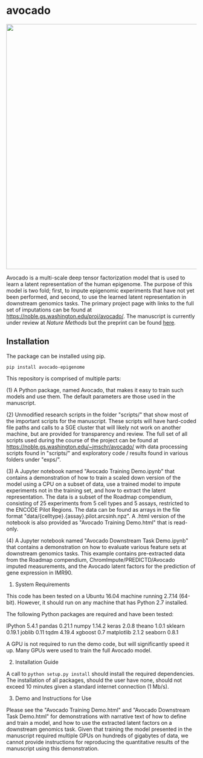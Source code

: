 # avocado

<p align="center">
	<img src="figures/Avocado-Schematic.png" width="650"/>
</p>

Avocado is a multi-scale deep tensor factorization model that is used to learn a latent representation of the human epigenome. The purpose of this model is two fold; first, to impute epigenomic experiments that have not yet been performed, and second, to use the learned latent representation in downstream genomics tasks. The primary project page with links to the full set of imputations can be found at https://noble.gs.washington.edu/proj/avocado/. The manuscript is currently under review at *Nature Methods* but the preprint can be found [here](https://www.biorxiv.org/content/early/2018/07/08/364976).

## Installation

The package can be installed using pip.

```
pip install avocado-epigenome
```

This repository is comprised of multiple parts:

(1) A Python package, named Avocado, that makes it easy to train such models and use them. The default parameters are those used in the manuscript.

(2) Unmodified research scripts in the folder "scripts/" that show most of the important scripts for the manuscript. These scripts will have hard-coded file paths and calls to a SGE cluster that will likely not work on another machine, but are provided for transparency and review. The full set of all scripts used during the course of the project can be found at https://noble.gs.washington.edu/~jmschr/avocado/ with data processing scripts found in "scripts/" and exploratory code / results found in various folders under "exps/". 

(3) A Jupyter notebook named "Avocado Training Demo.ipynb" that contains a demonstration of how to train a scaled down version of the model using a CPU on a subset of data, use a trained model to impute experiments not in the training set, and how to extract the latent representation. The data is a subset of the Roadmap compendium, consisting of 25 experiments from 5 cell types and 5 assays, restricted to the ENCODE Pilot Regions. The data can be found as arrays in the file format "data/{celltype}.{assay}.pilot.arcsinh.npz". A .html version of the notebook is also provided as "Avocado Training Demo.html" that is read-only.

(4) A Jupyter notebook named "Avocado Downstream Task Demo.ipynb" that contains a demonstration on how to evaluate various feature sets at downstream genomics tasks. This example contains pre-extracted data from the Roadmap compendium, ChromImpute/PREDICTD/Avocado imputed measurements, and the Avocado latent factors for the prediction of gene expression in IMR90.

1) System Requirements

This code has been tested on a Ubuntu 16.04 machine running 2.7.14 (64-bit). However, it should run on any machine that has Python 2.7 installed.

The following Python packages are required and have been tested:

IPython     5.4.1
pandas      0.21.1
numpy       1.14.2
keras       2.0.8
theano      1.0.1
sklearn     0.19.1
joblib      0.11
tqdm        4.19.4
xgboost     0.7
matplotlib  2.1.2
seaborn     0.8.1

A GPU is not required to run the demo code, but will significantly speed it up. Many GPUs were used to train the full Avocado model.

2) Installation Guide

A call to `python setup.py install` should install the required dependencies. The installation of all packages, should the user have none, should not exceed 10 minutes given a standard internet connection (1 Mb/s).

3) Demo and Instructions for Use

Please see the "Avocado Training Demo.html" and "Avocado Downstream Task Demo.html" for demonstrations with narrative text of how to define and train a model, and how to use the extracted latent factors on a downstream genomics task. Given that training the model presented in the manuscript required multiple GPUs on hundreds of gigabytes of data, we cannot provide instructions for reproducing the quantitative results of the manuscript using this demonstration.
